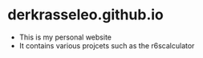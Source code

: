 # derkrasseleo.github.io

- This is my personal website
- It contains various projcets such as the r6scalculator
